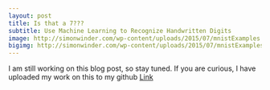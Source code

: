 ```yaml
---
layout: post
title: Is that a 7???
subtitle: Use Machine Learning to Recognize Handwritten Digits
image: http://simonwinder.com/wp-content/uploads/2015/07/mnistExamples.png
bigimg: http://simonwinder.com/wp-content/uploads/2015/07/mnistExamples.png
---
```


I am still working on this blog post, so stay tuned. If you are curious, I have uploaded my work on this to my github [Link](https://github.com/saranaweera/Hand-Written-Digit-Recognition)
